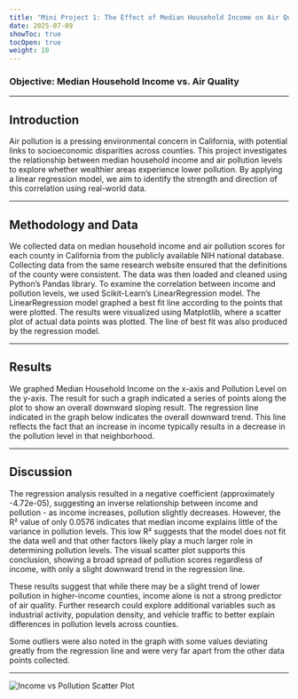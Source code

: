 ```yaml
---
title: "Mini Project 1: The Effect of Median Household Income on Air Quality"
date: 2025-07-09
showToc: true
tocOpen: true
weight: 10
---
```

### Objective: Median Household Income vs. Air Quality 
---

## Introduction
Air pollution is a pressing environmental concern in California, with potential links to socioeconomic disparities across counties. This project investigates the relationship between median household income and air pollution levels to explore whether wealthier areas experience lower pollution. By applying a linear regression model, we aim to identify the strength and direction of this correlation using real-world data.

---

## Methodology and Data
We collected data on median household income and air pollution scores for each county in California from the publicly available NIH national database. Collecting data from the same research website ensured that the definitions of the county were consistent. The data was then loaded and cleaned using Python’s Pandas library. To examine the correlation between income and pollution levels, we used Scikit-Learn’s LinearRegression model. The LinearRegression model graphed a best fit line according to the points that were plotted. The results were visualized using Matplotlib, where a scatter plot of actual data points was plotted. The line of best fit was also produced by the regression model.

---

## Results
We graphed Median Household Income on the x-axis and Pollution Level on the y-axis. The result for such a graph indicated a series of points along the plot to show an overall downward sloping result. The regression line indicated in the graph below indicates the overall downward trend. This line reflects the fact that an increase in income typically results in a decrease in the pollution level in that neighborhood.

---

## Discussion
The regression analysis resulted in a negative coefficient (approximately -4.72e-05), suggesting an inverse relationship between income and pollution - as income increases, pollution slightly decreases. However, the R² value of only 0.0576 indicates that median income explains little of the variance in pollution levels. This low R² suggests that the model does not fit the data well and that other factors likely play a much larger role in determining pollution levels. The visual scatter plot supports this conclusion, showing a broad spread of pollution scores regardless of income, with only a slight downward trend in the regression line.

These results suggest that while there may be a slight trend of lower pollution in higher-income counties, income alone is not a strong predictor of air quality. Further research could explore additional variables such as industrial activity, population density, and vehicle traffic to better explain differences in pollution levels across counties.

Some outliers were also noted in the graph with some values deviating greatly from the regression line and were very far apart from the other data points collected.

---



![Income vs Pollution Scatter Plot](income_vs_pollution_scatter.png "Income_Pollution_Scatter_Plot")